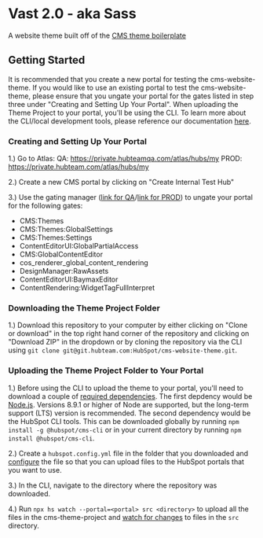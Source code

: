 Vast 2.0 - aka Sass
========================

A website theme built off of the [CMS theme boilerplate](https://github.com/HubSpot/cms-theme-boilerplate)

## Getting Started

It is recommended that you create a new portal for testing the cms-website-theme. If you would like to use an existing portal to test the cms-website-theme, please ensure that you ungate your portal for the gates listed in step three under "Creating and Setting Up Your Portal". When uploading the Theme Project to your portal, you'll be using the CLI. To learn more about the CLI/local development tools, please reference our documentation [here](https://designers.hubspot.com/docs/tools/local-development). 

### Creating and Setting Up Your Portal

1.) Go to Atlas:
QA: https://private.hubteamqa.com/atlas/hubs/my
PROD: https://private.hubteam.com/atlas/hubs/my

2.) Create a new CMS portal by clicking on "Create Internal Test Hub"

3.) Use the gating manager ([link for QA](https://tools.hubteamqa.com/gates/gates)/[link for PROD](https://tools.hubteam.com/gates/gates)) to ungate your portal for the following gates:
* CMS:Themes
* CMS:Themes:GlobalSettings
* CMS:Themes:Settings
* ContentEditorUI:GlobalPartialAccess
* CMS:GlobalContentEditor
* cos_renderer_global_content_rendering
* DesignManager:RawAssets
* ContentEditorUI:BaymaxEditor
* ContentRendering:WidgetTagFullInterpret

### Downloading the Theme Project Folder

1.) Download this repository to your computer by either clicking on "Clone or download" in the top right hand corner of the repository and clicking on "Download ZIP" in the dropdown or by cloning the repository via the CLI using `git clone git@git.hubteam.com:HubSpot/cms-website-theme.git`. 

### Uploading the Theme Project Folder to Your Portal

1.) Before using the CLI to upload the theme to your portal, you'll need to download a couple of [required dependencies](https://designers.hubspot.com/docs/tools/local-development#install-dependencies). The first depdency would be [Node.js](https://nodejs.org/en/). Versions 8.9.1 or higher of Node are supported, but the long-term support (LTS) version is recommended. The second dependency would be the HubSpot CLI tools. This can be downloaded globally by running `npm install -g @hubspot/cms-cli` or in your current directory by running `npm install @hubspot/cms-cli`. 

2.) Create a `hubspot.config.yml` file in the folder that you downloaded and [configure](https://designers.hubspot.com/docs/tools/local-development#2-set-up-your-configuration-file) the file so that you can upload files to the HubSpot portals that you want to use.

3.) In the CLI, navigate to the directory where the repository was downloaded. 

4.) Run `npx hs watch --portal=<portal> src <directory>` to upload all the files in the cms-theme-project and [watch for changes](https://designers.hubspot.com/docs/tools/local-development-reference#watch) to files in the `src` directory.
